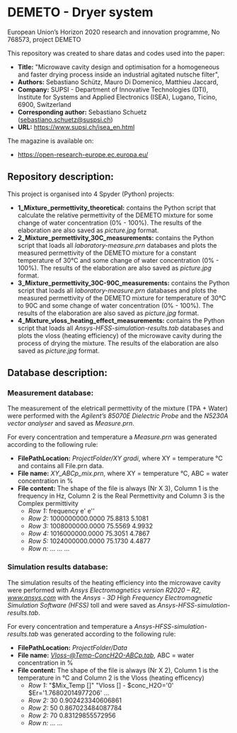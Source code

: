 # DEMETO - Dryer system
European Union’s Horizon 2020 research and innovation programme, No 768573, project DEMETO

This repository was created to share datas and codes used into the paper:
 - **Title:** "Microwave cavity design and optimisation for a homogeneous and faster drying process inside an industrial agitated nutsche filter", 
 - **Authors:** Sebastiano Schütz, Mauro Di Domenico, Matthieu Jaccard, 
 - **Company:** SUPSI - Department of Innovative Technologies (DTI), Institute for Systems and Applied Electronics (ISEA), Lugano, Ticino, 6900, Switzerland
 - **Corresponding author:** Sebastiano Schuetz (sebastiano.schuetz@suspsi.ch)
 - **URL:** https://www.supsi.ch/isea_en.html
 
The magazine is available on:
  - https://open-research-europe.ec.europa.eu/

## Repository description:
This project is organised into 4 Spyder (Python) projects:
* **1_Mixture_permettivity_theoretical:** contains the Python script that calculate the relative permettivity of the DEMETO mixture for some change of water concentration (0% - 100%). The results of the elaboration are also saved as *picture.jpg* format.
* **2_Mixture_permettivity_30C_measurements:** contains the Python script that loads all *laboratory-measure.prn* databases and plots the measured permettivity of the DEMETO mixture for a constant temperature of 30°C and some change of water concentration (0% - 100%). The results of the elaboration are also saved as *picture.jpg* format.
* **3_Mixture_permettivity_30C-90C_measurements:** contains the Python script that loads all *laboratory-measure.prn*  databases and plots the measured permettivity of the DEMETO mixture for temperature of 30°C to 90C and some change of water concentration (0% - 100%). The results of the elaboration are also saved as *picture.jpg* format.
* **4_Mixture_vloss_heating_effect_measurements:** contains the Python script that loads all *Ansys-HFSS-simulation-results.tab* databases and plots the vloss (heating efficiency) of the microwave cavity during the process of drying the mixture. The results of the elaboration are also saved as *picture.jpg* format.


## Database description:
### Measurement database:
The measurement of the eletricall permettivity of the mixture (TPA + Water) were performed with the *Agilent’s 85070E Dielectric Probe* and the *N5230A vector analyser* and saved as *Measure.prn*. 

For every concentration and temperature a *Measure.prn* was generated according to the following rule:
* **FilePathLocation:** *ProjectFolder/XY gradi*, where XY = temperature °C and contains all File.prn data.
* **File name:** *XY_ABCp_mix.prn*, where XY = temperature °C, ABC = water concentration in %
* **File content:** The shape of the file is always (Nr X 3), Column 1 is the frequency in Hz, Column 2 is the Real Permettivity and Column 3 is the Complex permittivity
  * *Row 1:* frequency	e'	e''
  *	*Row 2:* 1000000000.0000	  75.8813	   5.1081
  *	*Row 3:* 1008000000.0000	  75.5569	   4.9932
  *	*Row 4:* 1016000000.0000	  75.3051	   4.7867
  *	*Row 5:* 1024000000.0000	  75.1730	   4.4877
  *	*Row n:* ...               ...        ...

### Simulation results database:
The simulation results of the heating efficiency into the microwave cavity were performed with  *Ansys Electromagnetics version R2020 – R2, www.ansys.com* with the
*Ansys - 3D High Frequency Electromagnetic Simulation Software  (HFSS)* toll and were saved as *Ansys-HFSS-simulation-results.tab*.

For every concentration and temperature a *Ansys-HFSS-simulation-results.tab* was generated according to the following rule:
* **FilePathLocation:** *ProjectFolder/Data*
* **File name:** *Vloss-@Temp-ConcH2O-ABCp.tab*, ABC = water concentration in %
* **File content:** The shape of the file is always (Nr X 2), Column 1 is the temperature in °C and Column 2 is the Vloss (heating efficency)
  * *Row 1:* "$Mix_Temp []"	"Vloss [] - $conc_H2O='0' $Er='1.76802014977206' ...
  * *Row 2:* 30	0.902423340606861
  * *Row 2:* 50	0.867023484087784
  * *Row 2:* 70	0.83129855572956
  * *Row n:* ... ... 
  
  
